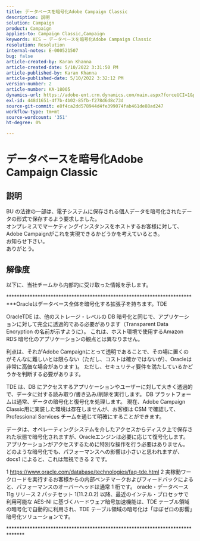```yaml
---
title: データベースを暗号化Adobe Campaign Classic
description: 説明
solution: Campaign
product: Campaign
applies-to: Campaign Classic,Campaign
keywords: KCS — データベースを暗号化Adobe Campaign Classic
resolution: Resolution
internal-notes: E-000521507
bug: false
article-created-by: Karan Khanna
article-created-date: 5/10/2022 3:31:50 PM
article-published-by: Karan Khanna
article-published-date: 5/10/2022 3:32:12 PM
version-number: 2
article-number: KA-18005
dynamics-url: https://adobe-ent.crm.dynamics.com/main.aspx?forceUCI=1&pagetype=entityrecord&etn=knowledgearticle&id=3bde304a-76d0-ec11-a7b5-00224809c556
exl-id: 448d1651-4f7b-4b02-85fb-f278d6d8c73d
source-git-commit: e8f4ca2dd578944d4fe399074fab461de88ad247
workflow-type: tm+mt
source-wordcount: '351'
ht-degree: 0%

---
```


# データベースを暗号化Adobe Campaign Classic

## 説明

BU の法律の一部は、電子システムに保存される個人データを暗号化されたデータの形式で保存するよう要求しました。
<br>オンプレミスでマーケティングインスタンスをホストするお客様に対して、Adobe Campaignがこれを実現できるかどうかを考えているとき。
<br>お知らせ下さい。
<br>ありがとう。

## 解像度


以下に、当社チームから内部的に受け取った情報を示します。

*\*\*\*\*\*\*\*\*\*\*\*\*\*\*\*\*\*\*\*\*\*\*\*\*\*\*\*\*\*\*\*\*\*\*\*\*\*\*\*\*\*\*\*\*\*\*\*\*\*\*\*\*\*\*\*\*\*\*\*\*\*\*\*\*\*\*\*\*\*\*\*\*\*Oracleはデータベース全体を暗号化する拡張子を持ちます。TDE

OracleTDE は、他のストレージ・レベルの DB 暗号化と同じで、アプリケーションに対して完全に透過的である必要があります（Transparent Data Encryption の名前が示すように）。 これは、ホスト環境で使用するAmazon RDS 暗号化のアプリケーションの観点とは異なりません。

利点は、それがAdobe Campaignにとって透明であることで、その場に置くのがそんなに難しいとは限らない（ただし、コストは確かではないが）、Oracleは非常に高価な場合があります )。 ただし、セキュリティ要件を満たしているかどうかを判断する必要があります。

TDE は、DB にアクセスするアプリケーションやユーザーに対して大きく透過的で、データに対する読み取り/書き込み/削除を実行します。 DB プラットフォームは通常、データの暗号化と復号化を処理します。 現在、Adobe Campaign Classic用に実装した環境は存在しませんが、お客様は CSM で確認して、Professional Services チームを通じて明確にすることができます。

データは、オペレーティングシステムを介したアクセスからディスク上で保存された状態で暗号化されますが、Oracleエンジンは必要に応じて復号化します。 アプリケーションがアクセスするために特別な操作を行う必要はありません。 どのような暗号化でも、パフォーマンスへの影響は小さいと思われますが、 docs1 によると、これは無視できる 2 です。

1 https://www.oracle.com/database/technologies/faq-tde.html 2 実稼動ワークロードを実行するお客様からの内部ベンチマークおよびフィードバックによると、パフォーマンスのオーバーヘッドは通常 1 桁です。 oracle・データベース 11g リリース 2 パッチセット 1(11.2.0.2) 以降、最近のインテル・プロセッサで利用可能な AES-NI に基づくハードウェア暗号加速機能は、TDE テーブル領域の暗号化で自動的に利用され、TDE テーブル領域の暗号化は「ほぼゼロの影響」暗号化ソリューションです。

*\*\*\*\*\*\*\*\*\*\*\*\*\*\*\*\*\*\*\*\*\*\*\*\*\*\*\*\*\*\*\*\*\*\*\*\*\*\*\*\*\*\*\*\*\*\*\*\*\*\*\*\*\*\*\*\*\*\*\*\*\*\*\*\*\*\*\*\*\*\*\*\*\*\*\*\*\*
